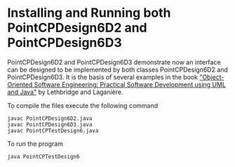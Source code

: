 
# Installing and Running both PointCPDesign6D2 and PointCPDesign6D3

PointCPDesign6D2 and PointCPDesign6D3 demonstrate now an interface
can be designed to be implemented by both classes
PointCPDesign6D2 and PointCPDesign6D3. It is the basis of several examples in
the book <a href="http://www.lloseng.com"> "Object-Oriented Software
Engineering:  Practical Software Development using UML and Java"</a> by
Lethbridge and Lagani&egrave;re.</p>

To compile the files execute the following command

```
javac PointCPDesign6D2.java 
javac PointCPDesign6D3.java
javac PointCPTestDesign6.java
```

To run the program

```
java PointCPTestDesign6
```
